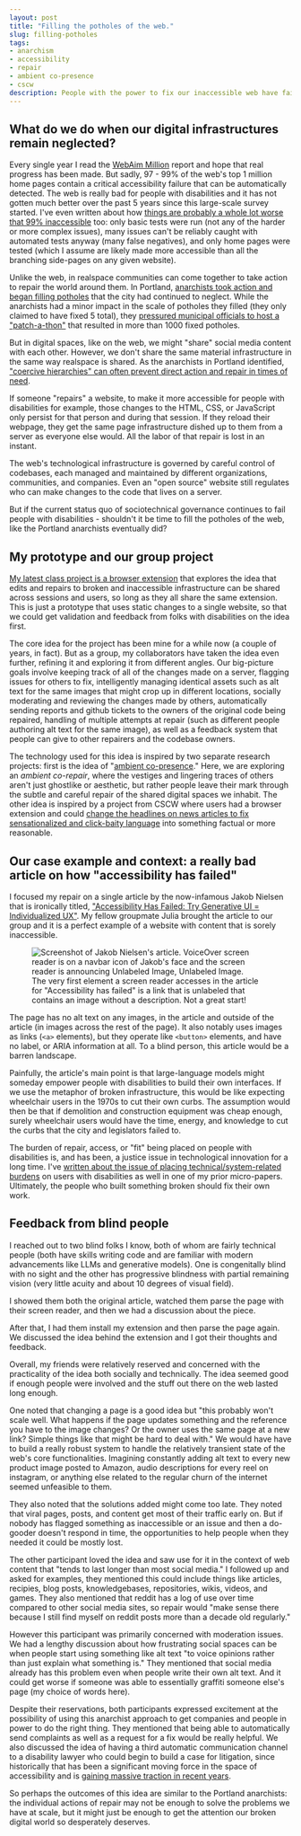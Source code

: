 ```yaml
---
layout: post
title: "Filling the potholes of the web."
slug: filling-potholes
tags:
- anarchism
- accessibility
- repair
- ambient co-presence
- cscw
description: People with the power to fix our inaccessible web have failed to do it for long enough. Isn't it time to imagine ways we can repair the web without waiting for them?
---
```

## What do we do when our digital infrastructures remain neglected?

Every single year I read the [WebAim Million](https://webaim.org/projects/million/) report and hope that real progress has been made. But sadly, 97 - 99% of the web's top 1 million home pages contain a critical accessibility failure that can be automatically detected. The web is really bad for people with disabilities and it has not gotten much better over the past 5 years since this large-scale survey started. I've even written about how [things are probably a whole lot worse that 99% inaccessible](https://www.frank.computer/blog/2022/03/facing-the-scale-of-digital-inaccessibility.html) too: only basic tests were run (not any of the harder or more complex issues), many issues can't be reliably caught with automated tests anyway (many false negatives), and only home pages were tested (which I assume are likely made more accessible than all the branching side-pages on any given website).

Unlike the web, in realspace communities can come together to take action to repair the world around them. In Portland, [anarchists took action and began filling potholes](https://www.bloomberg.com/news/articles/2017-03-15/portland-anarchist-road-care-fixes-potholes-anonymously) that the city had continued to neglect. While the anarchists had a minor impact in the scale of potholes they filled (they only claimed to have fixed 5 total), they [pressured municipal officials to host a "patch-a-thon"](https://www.portland.gov/transportation/news/2017/2/24/news-release-pbot-launches-patch-thon-address-potholes-caused-winter) that resulted in more than 1000 fixed potholes.

But in digital spaces, like on the web, we might "share" social media content with each other. However, we don't share the same material infrastructure in the same way realspace is shared. As the anarchists in Portland identified, ["coercive hierarchies" can often prevent direct action and repair in times of need](https://www.oregonlive.com/commuting/2017/03/why_portland_anarchists_are_pa.html).

If someone "repairs" a website, to make it more accessible for people with disabilities for example, those changes to the HTML, CSS, or JavaScript only persist for that person and during that session. If they reload their webpage, they get the same page infrastructure dished up to them from a server as everyone else would. All the labor of that repair is lost in an instant.

The web's technological infrastructure is governed by careful control of codebases, each managed and maintained by different organizations, communities, and companies. Even an "open source" website still regulates who can make changes to the code that lives on a server.

But if the current status quo of sociotechnical governance continues to fail people with disabilities - shouldn't it be time to fill the potholes of the web, like the Portland anarchists eventually did?

## My prototype and our group project

[My latest class project is a browser extension](https://github.com/frankelavsky/filling_potholes/) that explores the idea that edits and repairs to broken and inaccessible infrastructure can be shared across sessions and users, so long as they all share the same extension. This is just a prototype that uses static changes to a single website, so that we could get validation and feedback from folks with disabilities on the idea first.

The core idea for the project has been mine for a while now (a couple of years, in fact). But as a group, my collaborators have taken the idea even further, refining it and exploring it from different angles. Our big-picture goals involve keeping track of all of the changes made on a server, flagging issues for others to fix, intelligently managing identical assets such as alt text for the same images that might crop up in different locations, socially moderating and reviewing the changes made by others, automatically sending reports and github tickets to the owners of the original code being repaired, handling of multiple attempts at repair (such as different people authoring alt text for the same image), as well as a feedback system that people can give to other repairers and the codebase owners.

The technology used for this idea is inspired by two separate research projects: first is the idea of "[ambient co-presence](https://maggieappleton.com/ambient-copresence)." Here, we are exploring an *ambient co-repair*, where the vestiges and lingering traces of others aren't just ghostlike or aesthetic, but rather people leave their mark through the subtle and careful repair of the shared digital spaces we inhabit. The other idea is inspired by a project from CSCW where users had a browser extension and could [change the headlines on news articles to fix sensationalized and click-baity language](https://dl.acm.org/doi/10.1145/3555643) into something factual or more reasonable.

## Our case example and context: a really bad article on how "accessibility has failed"

I focused my repair on a single article by the now-infamous Jakob Nielsen that is ironically titled, ["Accessibility Has Failed: Try Generative UI = Individualized UX"](https://jakobnielsenphd.substack.com/p/accessibility-generative-ui). My fellow groupmate Julia brought the article to our group and it is a perfect example of a website with content that is sorely inaccessible.

<figure>
    <img src="https://www.frank.computer/images/failed.png" alt="Screenshot of Jakob Nielsen's article. VoiceOver screen reader is on a navbar icon of Jakob's face and the screen reader is announcing Unlabeled Image, Unlabeled Image."/>
    <figcaption>The very first element a screen reader accesses in the article for "Accessibility has failed" is a link that is unlabeled that contains an image without a description. Not a great start!</figcaption>
</figure>

The page has no alt text on any images, in the article and outside of the article (in images across the rest of the page). It also notably uses images as links (`<a>` elements), but they operate like `<button>` elements, and have no label, or ARIA information at all. To a blind person, this article would be a barren landscape.

Painfully, the article's main point is that large-language models might someday empower people with disabilities to build their own interfaces. If we use the metaphor of broken infrastructure, this would be like expecting wheelchair users in the 1970s to cut their own curbs. The assumption would then be that if demolition and construction equipment was cheap enough, surely wheelchair users would have the time, energy, and knowledge to cut the curbs that the city and legislators failed to.

The burden of repair, access, or "fit" being placed on people with disabilities is, and has been, a justice issue in technological innovation for a long time. I've [written about the issue of placing technical/system-related burdens](https://arxiv.org/pdf/2304.08748.pdf) on users with disabilities as well in one of my prior micro-papers. Ultimately, the people who built something broken should fix their own work.

## Feedback from blind people
I reached out to two blind folks I know, both of whom are fairly technical people (both have skills writing code and are familiar with modern advancements like LLMs and generative models). One is congenitally blind with no sight and the other has progressive blindness with partial remaining vision (very little acuity and about 10 degrees of visual field).

I showed them both the original article, watched them parse the page with their screen reader, and then we had a discussion about the piece.

After that, I had them install my extension and then parse the page again. We discussed the idea behind the extension and I got their thoughts and feedback.

Overall, my friends were relatively reserved and concerned with the practicality of the idea both socially and technically. The idea seemed good if enough people were involved and the stuff out there on the web lasted long enough.

One noted that changing a page is a good idea but "this probably won't scale well. What happens if the page updates something and the reference you have to the image changes? Or the owner uses the same page at a new link? Simple things like that might be hard to deal with." We would have have to build a really robust system to handle the relatively transient state of the web's core functionalities. Imagining constantly adding alt text to every new product image posted to Amazon, audio descriptions for every reel on instagram, or anything else related to the regular churn of the internet seemed unfeasible to them.

They also noted that the solutions added might come too late. They noted that viral pages, posts, and content get most of their traffic early on. But if nobody has flagged something as inaccessible or an issue and then a do-gooder doesn't respond in time, the opportunities to help people when they needed it could be mostly lost.

The other participant loved the idea and saw use for it in the context of web content that "tends to last longer than most social media." I followed up and asked for examples, they mentioned this could include things like articles, recipies, blog posts, knowledgebases, repositories, wikis, videos, and games. They also mentioned that reddit has a log of use over time compared to other social media sites, so repair would "make sense there because I still find myself on reddit posts more than a decade old regularly."

However this participant was primarily concerned with moderation issues. We had a lengthy discussion about how frustrating social spaces can be when people start using something like alt text "to voice opinions rather than just explain what something is." They mentioned that social media already has this problem even when people write their own alt text. And it could get worse if someone was able to essentially graffiti someone else's page (my choice of words here).

Despite their reservations, both participants expressed excitement at the possibility of using this anarchist approach to get companies and people in power to do the right thing. They mentioned that being able to automatically send complaints as well as a request for a fix would be really helpful. We also discussed the idea of having a third automatic communication channel to a disability lawyer who could begin to build a case for litigation, since historically that has been a significant moving force in the space of accessibility and is [gaining massive traction in recent years](https://www.forbes.com/sites/gusalexiou/2023/06/30/website-accessibility-lawsuits-rising-exponentially-in-2023-according-to-latest-data/?sh=6e86d0ef717f).

So perhaps the outcomes of this idea are similar to the Portland anarchists: the individual actions of repair may not be enough to solve the problems we have at scale, but it might just be enough to get the attention our broken digital world so desperately deserves.

